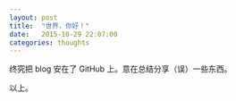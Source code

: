 ```yaml
---
layout: post
title:  "世界，你好！"
date:   2015-10-29 22:07:00
categories: thoughts
---
```


终究把 blog 安在了 GitHub 上。意在总结分享（误）一些东西。

以上。
